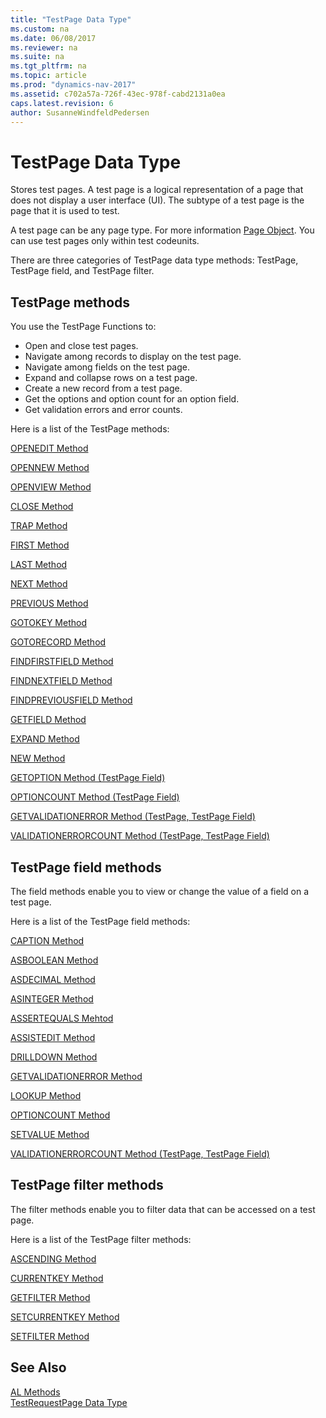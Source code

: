 ```yaml
---
title: "TestPage Data Type"
ms.custom: na
ms.date: 06/08/2017
ms.reviewer: na
ms.suite: na
ms.tgt_pltfrm: na
ms.topic: article
ms.prod: "dynamics-nav-2017"
ms.assetid: c702a57a-726f-43ec-978f-cabd2131a0ea
caps.latest.revision: 6
author: SusanneWindfeldPedersen
---
```

# TestPage Data Type
Stores test pages. A test page is a logical representation of a page that does not display a user interface (UI). The subtype of a test page is the page that it is used to test.  
  
A test page can be any page type. For more information [Page Object](../devenv-page-object.md). You can use test pages only within test codeunits.

There are three categories of TestPage data type methods: TestPage, TestPage field, and TestPage filter.
  
## TestPage methods
You use the TestPage Functions to:
-   Open and close test pages.
-   Navigate among records to display on the test page.
-   Navigate among fields on the test page.
-   Expand and collapse rows on a test page.
-   Create a new record from a test page.
-   Get the options and option count for an option field.
-   Get validation errors and error counts.

Here is a list of the TestPage methods:

[OPENEDIT Method](../methods/devenv-openedit-method-testpage.md)

[OPENNEW Method ](../methods/devenv-opennew-method-testpage.md)

[OPENVIEW Method ](../methods/devenv-openview-method-testpage.md)

[CLOSE Method ](../methods/devenv-close-method-testpage.md)

[TRAP Method ](../methods/devenv-trap-method-testpage.md)

[FIRST Method ](../methods/devenv-first-method-testpage.md)

[LAST Method ](../methods/devenv-last-method-testpage.md)

[NEXT Method ](../methods/devenv-next-method-testpage.md)

[PREVIOUS Method ](../methods/devenv-previous-method-testpage.md)

[GOTOKEY Method ](../methods/devenv-gotokey-method-testpage.md)

[GOTORECORD Method ](../methods/devenv-gotorecord-method-testpage.md)

[FINDFIRSTFIELD Method ](../methods/devenv-findfirstfield-method-testpage.md)

[FINDNEXTFIELD Method ](../methods/devenv-findnextfield-method-testpage.md)

[FINDPREVIOUSFIELD Method ](../methods/devenv-findpreviousfield-method-testpage.md)

[GETFIELD Method ](../methods/devenv-getfield-method-testpage.md) 

[EXPAND Method ](../methods/devenv-expand-method-testpage.md)

[NEW Method ](../methods/devenv-new-method-testpage.md)

[GETOPTION Method \(TestPage Field\)](../methods/devenv-getoption-method-testpage-field.md)

[OPTIONCOUNT Method \(TestPage Field\)](../methods/devenv-optioncount-method-testpage-field.md)

[GETVALIDATIONERROR Method \(TestPage, TestPage Field\)](../methods/devenv-getvalidationerror-method-testpage-testpage-field.md)

[VALIDATIONERRORCOUNT Method \(TestPage, TestPage Field\)](../methods/devenv-validationerrorcount-method-testpage-testpage-field.md)

## TestPage field methods
The field methods enable you to view or change the value of a field on a test page.

Here is a list of the TestPage field methods:

[CAPTION Method](../methods/devenv-caption-method-fieldref-testpage-field.md)

[ASBOOLEAN Method](../methods/devenv-asboolean-method-testpage-field.md)

[ASDECIMAL Method](../methods/devenv-asdecimal-method-testpage-field.md)

[ASINTEGER Method](../methods/devenv-asinteger-method-testpage-field.md)

[ASSERTEQUALS Mehtod](../methods/devenv-assertequals-method-testpage-field.md)

[ASSISTEDIT Method](../methods/devenv-assistedit-method-testpage-field.md)

[DRILLDOWN Method](../methods/devenv-drilldown-method-testpage-field.md)

[GETVALIDATIONERROR Method](../methods/devenv-getvalidationerror-method-testpage-testpage-field.md)

[LOOKUP Method](devenv-lookup-method-testpage-field)

[OPTIONCOUNT Method](devenv-optioncount-method-testpage-field)

[SETVALUE Method](devenv-setvalue-method-testpage-field)

[VALIDATIONERRORCOUNT Method \(TestPage, TestPage Field\)](../methods/devenv-validationerrorcount-method-testpage-testpage-field.md)

## TestPage filter methods
The filter methods enable you to filter data that can be accessed on a test page.

Here is a list of the TestPage filter methods:

[ASCENDING Method](devenv-ascending-method-testpage-filter)

[CURRENTKEY Method](devenv-currentkey-method-testpage-filter)

[GETFILTER Method](devenv-getfilter-method-testpage-filter)

[SETCURRENTKEY Method](devenv-setcurrentkey-method-testpage-filter)

[SETFILTER Method](devenv-setfilter-method-testpage-filter)

## See Also
[AL Methods](../methods/devenv-al-methods.md)  
[TestRequestPage Data Type](devenv-testrequestpage-data-type.md)  